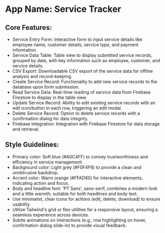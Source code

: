 # **App Name**: Service Tracker

## Core Features:

- Service Entry Form: Interactive form to input service details like employee name, customer details, service type, and payment information.
- Service Data Table: Table view to display submitted service records, grouped by date, with key information such as employee, customer, and service details.
- CSV Export: Downloadable CSV export of the service data for offline analysis and record-keeping.
- Create Service Record: Functionality to add new service records to the database upon form submission.
- Read Service Data: Real-time reading of service data from Firebase Firestore to display in the table view.
- Update Service Record: Ability to edit existing service records with an edit icon/button in each row, triggering an edit modal.
- Delete Service Record: Option to delete service records with a confirmation dialog for data integrity.
- Firebase Integration: Integration with Firebase Firestore for data storage and retrieval.

## Style Guidelines:

- Primary color: Soft blue (#A0C4FF) to convey trustworthiness and efficiency in service management.
- Background color: Light grey (#F0F4F8) to provide a clean and unobtrusive backdrop.
- Accent color: Warm orange (#FFAD60) for interactive elements, indicating action and focus.
- Body and headline font: 'PT Sans', sans-serif, combines a modern look and a little warmth; suitable for both headlines and body text.
- Use minimalist, clear icons for actions (edit, delete, download) to ensure usability.
- Utilize Tailwind's grid or flex utilities for a responsive layout, ensuring a seamless experience across devices.
- Subtle animations on interactions (e.g., row highlighting on hover, confirmation dialog slide-in) to provide visual feedback.